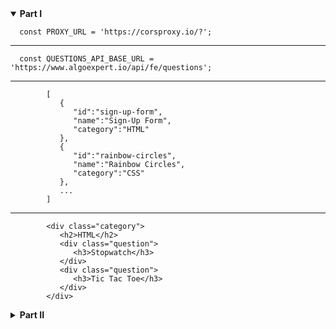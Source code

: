 
<details open>
<summary><b>Part I</b></summary>

      const PROXY_URL = 'https://corsproxy.io/?';
---
      const QUESTIONS_API_BASE_URL = 'https://www.algoexpert.io/api/fe/questions';

---


            [
               {
                  "id":"sign-up-form",
                  "name":"Sign-Up Form",
                  "category":"HTML"
               },
               {
                  "id":"rainbow-circles",
                  "name":"Rainbow Circles",
                  "category":"CSS"
               },
               ...
            ]


---


            <div class="category">
               <h2>HTML</h2>
               <div class="question">
                  <h3>Stopwatch</h3>
               </div>
               <div class="question">
                  <h3>Tic Tac Toe</h3>
               </div>
            </div>

</details>
<details>
<summary><b>Part II</b></summary>


      const SUBMISSIONS_API_BASE_URL = 'https://www.algoexpert.io/api/fe/submissions';
---
            [
               {
                  "questionId":"blog-post",
                  "status":"CORRECT"
               },
               {
                  "questionId":"throttle",
                  "status":"INCORRECT"
               },
               {
                  "questionId":"stopwatch",
                  "status":"PARTIALLY_CORRECT"
               },
               ...
            ]
----
            <div class="category">
               <h2>HTML</h2>
               <div class="question">
               <div class="status partially-correct"></div>
                  <h3>Stopwatch</h3>
               </div>
               <div class="question">
                  <div class="status correct"></div>
                  <h3>Tic Tac Toe</h3>
               </div>
            </div>

Not existing = 'unattempted'
</details>